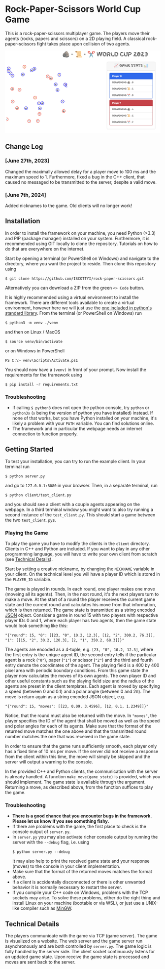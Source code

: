 # Rock-Paper-Scissors World Cup Game
This is a rock-paper-scissors multiplayer game. The players move their agents (rocks,
papers and scissors) on a 2D playing field. A classical rock-paper-scissors fight
takes place upon collision of two agents.

![Image](screenshot.png)

## Change Log
### [June 27th, 2023]
Changed the maximally allowed delay for a player move to 100 ms and
the maximum speed to 1. Furthermore, fixed a bug in the C++ client, that caused
no messaged to be transmitted to the server, despite a valid move.

### [June 7th, 2024]
Added nicknames to the game. Old clients will no longer work!

## Installation
In order to install the framework on your machine, you need Python (>3.3) and PIP
(package manager) installed on your system. Furthermore, it is recommended using
GIT locally to clone the repository. Tutorials on how to do that are everywhere
on the internet.

Start by opening a terminal (or PowerShell on Windows) and navigate to the directory,
where you want the project to reside. Then clone this repository using
```
$ git clone https://github.com/ISCOTTYI/rock-paper-scissors.git
```
Alternatively you can download a ZIP from the green `<> Code` button.

It is highly recommended using a virtual environment to install
the framework. There are different tools available to create a virtual environment,
however here we will just use the [one included in python's standard library](https://docs.python.org/3/library/venv.html).
From the terminal (or PowerShell on Windows) run
```
$ python3 -m venv ./venv
```
and then on Linux / MacOS
```
$ source venv/bin/activate
```
or on Windows in PowerShell
```
PS C:\> venv\Scripts\Activate.ps1
```
You should now have a `(venv)` in front of your prompt. Now install the
requirements for the framework using
```
$ pip install -r requirements.txt
```

### Troubleshooting
* If calling
  ```$ python3```
  does not open the python console, try `python` or `python3x` (`x` being the version
  of python you have installed) instead. If none of that works, but you have Python
  installed on your machine, it's likely a problem with your `PATH` variable. You
  can find solutions online.
* The framework and in particular the webpage needs an internet connection to function
  properly.

## Getting Started
To test your installation, you can try to run the example client. In your terminal run
```
$ python server.py
```
and go to `127.0.0.1:8080` in your browser. Then, in a separate terminal, run
```
$ python client/test_client.py
```
and you should see a client with a couple agents appearing on the webpage. In a third
terminal window you might want to also try running a second instance of the `test_client.py`.
This should start a game between the two `test_client.py`s.
### Playing the Game
To play the game you have to modify the clients in the `client` directory.
Clients in C++ and Python are included. If you want to play in any other programming
language, you will have to write your own client from scratch (see [Technical Details](#technical-details)).

Start by setting a creative nickname, by changing the `NICKNAME` variable in
your client. On the technical level you will have a player ID which is
stored in the `PLAYER_ID` variable.

The game is played in rounds. In each round, one player makes one move (moveing all its
agents). Then, in the next round, it's the next players turn to make a move. At the
start of a round the player receives the current game state and the current round
and calculates his move from that information, which is then returned.
The game state is transmitted as a string encoded [JSON](https://www.w3schools.com/whatis/whatis_json.asp) object.
Consider a game in round 15 with two players with respective player IDs 0 and 1, where each player
has two agents, then the game state would look something like this:
```
"{"round": 15, "0": [[23, "0", 10.2, 12.3], [12, "2", 300.2, 76.3]], "1": [[15, "2", 30.2, 120.3], [2, "1", 350.2, 68.3]]}"
```
The agents are encoded as a 4-tuple, e.g. `[23, "0", 10.2, 12.3]`, where the
first entry is the unique agent ID, the second entry tells if the particular
agent is a rock (`"0"`), paper (`"1"`) or scissor (`"2"`) and the third and
fourth entry denote the coordinates of the agent. The playing field is a 400 by
400 pixel area with periodic boundary conditions. From this game state the
player now calculates the moves of its own agents. The own player ID and other
useful constants such as the playing field size and the radius of the agents are
preset in the client templates. Each agent is moved by specifying a speed
(between 0 and 0.1) and a polar angle (between 0 and 2π). The move is return
again as a string encoded JSON object, e.g.
```
"{"round": 15, "moves": [[23, 0.09, 3.4596], [12, 0.1, 1.2349]]}"
```
Notice, that the round must also be returned with the move. In `"moves"`, the
player specifies the ID of the agent that shall be moved as well as the speed
and polar angles for each of its agents. Make sure that the format of the
returned move matches the one above and that the transmitted round number
matches the one that was received in the game state.

In order to ensure that the game runs sufficiently smooth, each player only has
a fixed time of 10 ms per move. If the server did not receive a response from the
client within this time, the move will simply be skipped and the server will output
a warning to the console.

In the provided C++ and Python clients, the communication with the server is already
handled. A function `make_move(game_state)` is provided, which you should implement.
The game state is available through the argument. Returning a move, as described above,
from the function suffices to play the game.

### Troubleshooting
* **There is a good chance that you encounter bugs in the framework. Please let us know
  if you see something fishy.**
* If there are problems with the game, the first place to check is the console output of
  `server.py`.
* In `server.py` you may also activate richer console output by running the server
  with the `--debug` flag, i.e. using
  ```
  $ python server.py --debug
  ```
  It may also help to print the received
  game state and your response (moves) to the console in your client implementation.
* Make sure that the format of the returned moves matches the format above.
* If a client is accidentally disconnected or there is other unwanted behavior it
  is normally necessary to restart the server.
* If you compile your C++ code on Windows, problems with the TCP sockets may arise.
  To solve these problems, either do the right thing and install Linux on your
  machine (bootable or via WSL), or just use a UNIX-like compiler such as
  [MinGW](https://mingw.osdn.io/).

## Technical Details
The players communicate with the game via TCP (game server). The game is visualized
on a website. The web server and the game server run asynchronously and are both
controlled by `server.py`. The game logic is fully handled by the server side.
The client socket continuously listens for an updated game state. Upon receive the
game state is processed and moves are sent back to the server. 

<!-- ## TODO
- [x] `Player.make_move()` error catching
- [x] C++ client
  - [x] Basic communication
  - [x] Parse JSON
  - [x] Needs a `readline()` from TCP stream (buffering) (DONE?)
  - [ ] Is receive too slow?
- [x] Parse player response, should not modify whole game state
- [x] Player response rules
- [x] BUG: Website does not update when players join
- [ ] Fix the framerate of the game, i.e. make sure that every move takes the same time regardless of player response times.
- [x] Make sure that the client is automatically assigned its ID
- [x] Color Code Player Agents
- [x] What if only one kind remains?
- [ ] Change game state format such that it is easier to count rocks, papers, scissors -->
